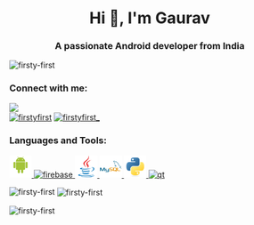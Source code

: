 <h1 align="center">Hi 👋, I'm Gaurav</h1>
<h3 align="center">A passionate Android developer from India</h3>

<p align="left"> <img src="https://komarev.com/ghpvc/?username=firsty-first&label=Profile%20views&color=0e75b6&style=flat" alt="firsty-first" /> </p>

<h3 align="left">Connect with me:</h3>
<img align="right" width="800" src="[https://img.freepik.com/free-photo/jungle-background-forest-nature-scene-futuristic-generative-ai_191095-556.jpg?t=st=1689205899~exp=1689209499~hmac=9a6e99faf7bda43677eebc8b4af8e15cefc02634c3faf92b484c9dabbb31c8c1&w=996](https://img.freepik.com/premium-photo/boy-holding-soccer-ball-his-hands_888396-2877.jpg?w=1060)">
<p align="left">
<a href="https://kaggle.com/firstyfirst" target="blank"><img align="center" src="https://raw.githubusercontent.com/rahuldkjain/github-profile-readme-generator/master/src/images/icons/Social/kaggle.svg" alt="firstyfirst" height="30" width="40" /></a>
<a href="https://instagram.com/firstyfirst_" target="blank"><img align="center" src="https://raw.githubusercontent.com/rahuldkjain/github-profile-readme-generator/master/src/images/icons/Social/instagram.svg" alt="firstyfirst_" height="30" width="40" /></a>
</p>

<h3 align="left">Languages and Tools:</h3>
<p align="left"> <a href="https://developer.android.com" target="_blank" rel="noreferrer"> <img src="https://raw.githubusercontent.com/devicons/devicon/master/icons/android/android-original-wordmark.svg" alt="android" width="40" height="40"/> </a> <a href="https://firebase.google.com/" target="_blank" rel="noreferrer"> <img src="https://www.vectorlogo.zone/logos/firebase/firebase-icon.svg" alt="firebase" width="40" height="40"/> </a> <a href="https://www.java.com" target="_blank" rel="noreferrer"> <img src="https://raw.githubusercontent.com/devicons/devicon/master/icons/java/java-original.svg" alt="java" width="40" height="40"/> </a> <a href="https://www.mysql.com/" target="_blank" rel="noreferrer"> <img src="https://raw.githubusercontent.com/devicons/devicon/master/icons/mysql/mysql-original-wordmark.svg" alt="mysql" width="40" height="40"/> </a> <a href="https://www.python.org" target="_blank" rel="noreferrer"> <img src="https://raw.githubusercontent.com/devicons/devicon/master/icons/python/python-original.svg" alt="python" width="40" height="40"/> </a> <a href="https://www.qt.io/" target="_blank" rel="noreferrer"> <img src="https://upload.wikimedia.org/wikipedia/commons/0/0b/Qt_logo_2016.svg" alt="qt" width="40" height="40"/> </a> </p>

<p><img align="left" src="https://github-readme-stats.vercel.app/api/top-langs?username=firsty-first&show_icons=true&locale=en&layout=compact" alt="firsty-first" /></p>

<p>&nbsp;<img align="center" src="https://github-readme-stats.vercel.app/api?username=firsty-first&show_icons=true&locale=en" alt="firsty-first" /></p>

<p><img align="center" src="https://github-readme-streak-stats.herokuapp.com/?user=firsty-first&" alt="firsty-first" /></p>
